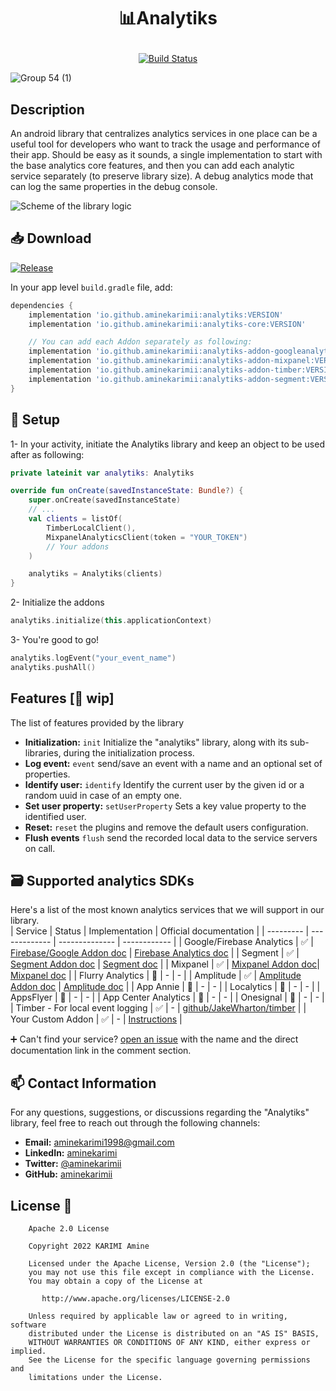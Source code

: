# <p align="center"> 📊Analytiks</p>
<p align="center">
  <a href="https://github.com/aminekarimii/analytiks/actions"><img alt="Build Status" src="https://github.com/aminekarimii/analytiks/workflows/Android%20CI/badge.svg"/></a>
</p>  

![Group 54 (1)](https://user-images.githubusercontent.com/20410115/228402805-3309d17a-0bc5-4404-90f8-20c9b30e33a9.png)

## Description

An android library that centralizes analytics services in one place can be a useful tool for
developers who want to track the usage and performance of their app.
Should be easy as it sounds, a single implementation to start with the base analytics core features,
and then you can add each analytic service separately (to preserve library size).
A debug analytics mode that can log the same properties in the debug console.

![Scheme of the library logic](https://user-images.githubusercontent.com/20410115/225161402-d3a7d24f-da0d-4360-abab-fe86c68f0214.png)

## 📥 Download
[![Release](https://img.shields.io/maven-central/v/io.github.aminekarimii/analytiks)](https://img.shields.io/maven-central/v/io.github.aminekarimii/analytiks)

In your app level ```build.gradle``` file, add:

```gradle
dependencies {
    implementation 'io.github.aminekarimii:analytiks:VERSION'
    implementation 'io.github.aminekarimii:analytiks-core:VERSION'

    // You can add each Addon separately as following:
    implementation 'io.github.aminekarimii:analytiks-addon-googleanalytics:VERSION'
    implementation 'io.github.aminekarimii:analytiks-addon-mixpanel:VERSION'
    implementation 'io.github.aminekarimii:analytiks-addon-timber:VERSION'
    implementation 'io.github.aminekarimii:analytiks-addon-segment:VERSION'
}
```

## 🔌 Setup

1- In your activity, initiate the Analytiks library and keep an object to be used after as
following:

```kotlin
private lateinit var analytiks: Analytiks

override fun onCreate(savedInstanceState: Bundle?) {
    super.onCreate(savedInstanceState)
    // ...
    val clients = listOf(
        TimberLocalClient(),
        MixpanelAnalyticsClient(token = "YOUR_TOKEN")
        // Your addons
    )

    analytiks = Analytiks(clients)
}
```

2- Initialize the addons

```kotlin
analytiks.initialize(this.applicationContext)
```

3- You're good to go!

```kotlin
analytiks.logEvent("your_event_name")
analytiks.pushAll()
```

## Features [🚧 wip]

The list of features provided by the library

- **Initialization:** `init` Initialize the "analytiks" library, along with its sub-libraries,
  during the initialization process.
- **Log event:** `event` send/save an event with a name and an optional set of properties.
- **Identify user:** `identify` Identify the current user by the given id or a random uuid in case
  of an empty one.
- **Set user property:** `setUserProperty` Sets a key value property to the identified user.
- **Reset:** `reset` the plugins and remove the default users configuration.
- **Flush events** `flush` send the recorded local data to the service servers on call.

## 🗃 Supported analytics SDKs
Here's a list of the most known analytics services that we will support in our library.  
| Service   |     Status    | Implementation | Official documentation |
| --------- | ------------- | -------------- | ------------ |
| Google/Firebase Analytics  | ✅  | <a href="./addon/analytiks-googleanalytics/README.md">Firebase/Google Addon doc</a>  | <a href="https://firebase.google.com/docs/analytics/get-started?platform=android">Firebase Analytics doc</a> |
| Segment  | ✅  | <a href="./addon/analytiks-segment/README.md">Segment Addon doc</a> | <a href="https://segment.com/docs/connections/sources/catalog/libraries/mobile/kotlin-android/" >Segment doc</a> |
| Mixpanel  | ✅  | <a href="./addon/analytiks-mixpanel/README.md">Mixpanel Addon doc</a>| <a href="https://developer.mixpanel.com/docs/android">Mixpanel doc</a> |
| Flurry Analytics  | 🚧  | - | - |
| Amplitude  | ✅ | <a href="./addon/analytiks-amplitude/README.md">Amplitude Addon doc</a> | <a href="https://www.docs.developers.amplitude.com/data/sdks/sdk-quickstart/">Amplitude doc</a> |
| App Annie  | 🚧  | - | - |
| Localytics  | 🚧  | - | - |
| AppsFlyer  | 🚧  | - | - |
| App Center Analytics  | 🚧  | - | - |
| Onesignal  | 🚧  | - | - |
| Timber - For local event logging  | ✅  | - | <a href="https://github.com/JakeWharton/timber">github/JakeWharton/timber</a> | 
| Your Custom Addon  | ✅  | - | <a href="./analytiks-core">Instructions</a> |

➕ Can't find your service? [open an issue](https://github.com/aminekarimii/analytiks/issues/new) with the name and the direct documentation link in the comment section.

## 📫 Contact Information

For any questions, suggestions, or discussions regarding the "Analytiks" library, feel free to reach out through the following channels:

- **Email:** [aminekarimi1998@gmail.com](mailto:aminekarimi1998@gmail.com)
- **LinkedIn:** [aminekarimi](https://www.linkedin.com/in/aminekarimi)
- **Twitter:** [@aminekarimii](https://twitter.com/aminekarimii)
- **GitHub:** [aminekarimii](https://github.com/aminekarimii)

## License 🔖

```
    Apache 2.0 License

    Copyright 2022 KARIMI Amine

    Licensed under the Apache License, Version 2.0 (the "License");
    you may not use this file except in compliance with the License.
    You may obtain a copy of the License at

       http://www.apache.org/licenses/LICENSE-2.0

    Unless required by applicable law or agreed to in writing, software
    distributed under the License is distributed on an "AS IS" BASIS,
    WITHOUT WARRANTIES OR CONDITIONS OF ANY KIND, either express or implied.
    See the License for the specific language governing permissions and
    limitations under the License.

```

